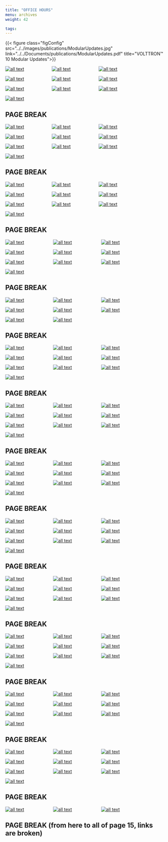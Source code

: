 ```yaml
---
title: "OFFICE HOURS"
menu: archives
weight: 42

tags: 
---
```


{{< figure class="figConfig"  src="../../images/publications/ModularUpdates.jpg" link="../../Documents/publications/ModularUpdates.pdf" title="VOLTTRON™ 10 Modular Updates">}}

[![all text](../../images/VideoImages/OfficeHourThumbnails/OH-Jan5-24.jpg )](https://youtu.be/sV7tXz53LVE?list=TLGGAUACxCrhMjoyMTA2MjAyNA)&ensp;&ensp;&ensp;&ensp;&ensp;&ensp;&ensp;&ensp;&ensp;&ensp;&ensp;&ensp;
[![all text](../../images/VideoImages/OfficeHourThumbnails/OH-Nov10-23.jpg )](https://youtu.be/DqOuq50AjAI?list=TLGGB5HeUhn2LCwyMTA2MjAyNA)&ensp;&ensp;&ensp;&ensp;&ensp;&ensp;&ensp;&ensp;&ensp;&ensp;&ensp;&ensp;
[![all text](../../images/VideoImages/OfficeHourThumbnails/OH-Oct27-23.jpg )](https://youtu.be/P2-T4iomrkQ?list=TLGGxyx1BwejocUyMTA2MjAyNA)


[![all text](../../images/VideoImages/OfficeHourThumbnails/OH-Oct13-23.jpg )](https://youtu.be/UXKyckwkJo0?list=TLGGH2LXlrWvsRYyMTA2MjAyNA)&ensp;&ensp;&ensp;&ensp;&ensp;&ensp;&ensp;&ensp;&ensp;&ensp;&ensp;&ensp;
[![all text](../../images/VideoImages/OfficeHourThumbnails/OH-Sep29-23.jpg )](https://youtu.be/l7iGyECLVdo?list=TLGGJkKfDlcgBdEyMTA2MjAyNA)&ensp;&ensp;&ensp;&ensp;&ensp;&ensp;&ensp;&ensp;&ensp;&ensp;&ensp;&ensp;
[![all text](../../images/VideoImages/OfficeHourThumbnails/OH-Sep01-23.jpg )](https://youtu.be/c52R6OX_2rQ?list=TLGGV3CnC8CTXz8yMTA2MjAyNA)


[![all text](../../images/VideoImages/OfficeHourThumbnails/OH-Jun28-23.jpg )](https://youtu.be/D_R3i3Izv9o?list=TLGGO5JDbQV-VbsyMTA2MjAyNA)&ensp;&ensp;&ensp;&ensp;&ensp;&ensp;&ensp;&ensp;&ensp;&ensp;&ensp;&ensp;
[![all text](../../images/VideoImages/OfficeHourThumbnails/OH-Jun09-23.jpg )](https://youtu.be/d2HMYAtJvIs?list=TLGGaN02kwYQ6YoyMTA2MjAyNA)&ensp;&ensp;&ensp;&ensp;&ensp;&ensp;&ensp;&ensp;&ensp;&ensp;&ensp;&ensp;
[![all text](../../images/VideoImages/OfficeHourThumbnails/OH-May26-23.jpg )](https://youtu.be/sJ1tzvBjbGE?list=TLGGsKr4i3qtAXwyMTA2MjAyNA)


[![all text](../../images/VideoImages/OfficeHourThumbnails/OH-May12-23.jpg )](https://youtu.be/qTa-4VBKYPY?list=TLGGzk06PqfzdX0yMTA2MjAyNA)

## PAGE BREAK


[![all text](../../images/VideoImages/OfficeHourThumbnails/OH-Apr28-23.jpg )](https://youtu.be/5caMIDeoieo?list=TLGG_nMYnJ-hh7cyNDA2MjAyNA)&ensp;&ensp;&ensp;&ensp;&ensp;&ensp;&ensp;&ensp;&ensp;&ensp;&ensp;&ensp;
[![all text](../../images/VideoImages/OfficeHourThumbnails/OH-Apr14-23.jpg )](https://youtu.be/zzf_5dlYTz8?list=TLGGXdaYy-Ha9a4yNDA2MjAyNA)&ensp;&ensp;&ensp;&ensp;&ensp;&ensp;&ensp;&ensp;&ensp;&ensp;&ensp;&ensp;
[![all text](../../images/VideoImages/OfficeHourThumbnails/OH-Feb24-23.jpg )](https://youtu.be/-_tboDnHEmk?list=TLGGn1Hb1FjGl8kyNDA2MjAyNA)


[![all text](../../images/VideoImages/OfficeHourThumbnails/OH-Feb10-23.jpg )](https://youtu.be/qCruZVcfaxY?list=TLGGI9Bq595N1IUyNDA2MjAyNA)&ensp;&ensp;&ensp;&ensp;&ensp;&ensp;&ensp;&ensp;&ensp;&ensp;&ensp;&ensp;
[![all text](../../images/VideoImages/OfficeHourThumbnails/OH-Jan27-23.jpg )](https://youtu.be/_7zXUUesUPY?list=TLGGH4shjifkMXQyNDA2MjAyNA)&ensp;&ensp;&ensp;&ensp;&ensp;&ensp;&ensp;&ensp;&ensp;&ensp;&ensp;&ensp;
[![all text](../../images/VideoImages/OfficeHourThumbnails/OH-Dec02-22.jpg )](https://youtu.be/QTV6Q8s4uOs?list=TLGGM7PvcthxZXEyNDA2MjAyNA)


[![all text](../../images/VideoImages/OfficeHourThumbnails/OH-Oct07-22.jpg )](https://youtu.be/eO1KMBDc0J8?list=TLGGS32t1mu67bkyNDA2MjAyNA)&ensp;&ensp;&ensp;&ensp;&ensp;&ensp;&ensp;&ensp;&ensp;&ensp;&ensp;&ensp;
[![all text](../../images/VideoImages/OfficeHourThumbnails/OH-Sep23-22.jpg )](https://youtu.be/ReJvAbJJRH0?list=TLGG6V3uBH7VeeEyNDA2MjAyNA)&ensp;&ensp;&ensp;&ensp;&ensp;&ensp;&ensp;&ensp;&ensp;&ensp;&ensp;&ensp;
[![all text](../../images/VideoImages/OfficeHourThumbnails/OH-Sep09-22.jpg )](https://youtu.be/9e4mMX7i_RY?list=TLGGKFqIVAgJGacyNDA2MjAyNA)


[![all text](../../images/VideoImages/OfficeHourThumbnails/OH-Aug26-22.jpg )](https://youtu.be/Hnin7y-2uy8?list=TLGG_5_Dv3gPKYwyNDA2MjAyNA)



## PAGE BREAK


[![all text](../../images/VideoImages/OfficeHourThumbnails/OH-Aug12-22.jpg )](https://youtu.be/pIbhsCJS60U?list=TLGGlP8FXAqWG3wyNDA2MjAyNA)&ensp;&ensp;&ensp;&ensp;&ensp;&ensp;&ensp;&ensp;&ensp;&ensp;&ensp;&ensp;
[![all text](../../images/VideoImages/OfficeHourThumbnails/OH-Jul29-22.jpg )](https://youtu.be/E5afi_be3DM?list=TLGGY-qOaeo4ox4yNDA2MjAyNA)&ensp;&ensp;&ensp;&ensp;&ensp;&ensp;&ensp;&ensp;&ensp;&ensp;&ensp;&ensp;
[![all text](../../images/VideoImages/OfficeHourThumbnails/OH-Jun17-22.jpg )](https://youtu.be/v9MScKsFAR0?list=TLGGDC9IQbbeUw8yNDA2MjAyNA)


[![all text](../../images/VideoImages/OfficeHourThumbnails/OH-Jun03-22.jpg )](https://youtu.be/pIbhsCJS60U?list=TLGGlP8FXAqWG3wyNDA2MjAyNA)&ensp;&ensp;&ensp;&ensp;&ensp;&ensp;&ensp;&ensp;&ensp;&ensp;&ensp;&ensp;
[![all text](../../images/VideoImages/OfficeHourThumbnails/OH-May20-22.jpg )](https://youtu.be/Sjb2XnfNcqk?list=TLGGcoH3SzWumygyNzA2MjAyNA)&ensp;&ensp;&ensp;&ensp;&ensp;&ensp;&ensp;&ensp;&ensp;&ensp;&ensp;&ensp;
[![all text](../../images/VideoImages/OfficeHourThumbnails/OH-May06-22.jpg )](https://youtu.be/4cGAfB9kR6I?list=TLGG1Ls_rS5UlYYyNDA2MjAyNA)


[![all text](../../images/VideoImages/OfficeHourThumbnails/OH-Apr22-22.jpg )](https://youtu.be/7_d4WJMbPWo?list=TLGGoy4vHas0k1AyNDA2MjAyNA)&ensp;&ensp;&ensp;&ensp;&ensp;&ensp;&ensp;&ensp;&ensp;&ensp;&ensp;&ensp;
[![all text](../../images/VideoImages/OfficeHourThumbnails/OH-Mar25-22.jpg )](https://youtu.be/CcABVFh6Izc?list=TLGGGr-G4iA5YB4yNDA2MjAyNA)&ensp;&ensp;&ensp;&ensp;&ensp;&ensp;&ensp;&ensp;&ensp;&ensp;&ensp;&ensp;
[![all text](../../images/VideoImages/OfficeHourThumbnails/OH-Feb25-22.jpg )](https://youtu.be/Tzf2TW67wyw?list=TLGGDIPYnap3D3AyNDA2MjAyNA)


[![all text](../../images/VideoImages/OfficeHourThumbnails/OH-Feb11-22.jpg )](https://youtu.be/Urd7vQ42yGA?list=TLGGjqnhjfMxBGkyNDA2MjAyNA)


## PAGE BREAK


[![all text](../../images/VideoImages/OfficeHourThumbnails/OH-Jan28-22.jpg )](https://www.youtube.com/embed/jwjFMdNwMGY?wmode=opaque&loop=1&playlist=jwjFMdNwMGY&autohide=1&iv_load_policy=3)
&ensp;&ensp;&ensp;&ensp;&ensp;&ensp;&ensp;&ensp;&ensp;&ensp;&ensp;&ensp;
[![all text](../../images/VideoImages/OfficeHourThumbnails/OH-Jan14-22.jpg )](https://www.youtube.com/embed/NP3jf1NRfes?wmode=opaque&loop=1&playlist=NP3jf1NRfes&autohide=1&iv_load_policy=3)
&ensp;&ensp;&ensp;&ensp;&ensp;&ensp;&ensp;&ensp;&ensp;&ensp;&ensp;&ensp;
[![all text](../../images/VideoImages/OfficeHourThumbnails/OH-Jan07-22.jpg )](https://www.youtube.com/embed/7Ciufb0NMYk?wmode=opaque&loop=1&playlist=7Ciufb0NMYk&autohide=1&iv_load_policy=3)


[![all text](../../images/VideoImages/OfficeHourThumbnails/PlatformInstallation-Dec17-21.jpg )](https://www.youtube.com/embed/UrRQ5LNF2xU?wmode=opaque&loop=1&playlist=UrRQ5LNF2xU&autohide=1&iv_load_policy=3)
&ensp;&ensp;&ensp;&ensp;&ensp;&ensp;&ensp;&ensp;&ensp;&ensp;&ensp;&ensp;
[![all text](../../images/VideoImages/OfficeHourThumbnails/BACnetTutorial-Dec17-21.jpg )](https://www.youtube.com/embed/qQNL2n936AU?wmode=opaque&loop=1&playlist=qQNL2n936AU&autohide=1&iv_load_policy=3)
&ensp;&ensp;&ensp;&ensp;&ensp;&ensp;&ensp;&ensp;&ensp;&ensp;&ensp;&ensp;
[![all text](../../images/VideoImages/OfficeHourThumbnails/OH-Dec17-21.jpg )](https://www.youtube.com/embed/CvjhzCSOj3k?wmode=opaque&loop=1&playlist=CvjhzCSOj3k&autohide=1&iv_load_policy=3)


[![all text](../../images/VideoImages/OfficeHourThumbnails/OH-Dec03-21.jpg )](https://www.youtube.com/embed/0XYAwkDospA?wmode=opaque&loop=1&playlist=0XYAwkDospA&autohide=1&iv_load_policy=3)
&ensp;&ensp;&ensp;&ensp;&ensp;&ensp;&ensp;&ensp;&ensp;&ensp;&ensp;&ensp;
[![all text](../../images/VideoImages/OfficeHourThumbnails/OH-Oct08-21.jpg )](https://www.youtube.com/embed/ZqSn1sUSWXk?wmode=opaque&loop=1&playlist=ZqSn1sUSWXk&autohide=1&iv_load_policy=3)
&ensp;&ensp;&ensp;&ensp;&ensp;&ensp;&ensp;&ensp;&ensp;&ensp;&ensp;&ensp;
[![all text](../../images/VideoImages/OfficeHourThumbnails/OH-Sep24-21.jpg )](https://www.youtube.com/embed/La6CHZe0OmA?wmode=opaque&loop=1&playlist=La6CHZe0OmA&autohide=1&iv_load_policy=3)


[![all text](../../images/VideoImages/OfficeHourThumbnails/OH-Sep10-21.jpg )](https://www.youtube.com/embed/uFeqWPSZiUY?wmode=opaque&loop=1&playlist=uFeqWPSZiUY&autohide=1&iv_load_policy=3)
&ensp;&ensp;&ensp;&ensp;&ensp;&ensp;&ensp;&ensp;&ensp;&ensp;&ensp;&ensp;

## PAGE BREAK



[![all text](../../images/VideoImages/OfficeHourThumbnails/OH-Aug13-21.jpg )](https://www.youtube.com/embed/VslU8Ljn7mg?wmode=opaque&loop=1&playlist=VslU8Ljn7mg&autohide=1&iv_load_policy=3)
&ensp;&ensp;&ensp;&ensp;&ensp;&ensp;&ensp;&ensp;&ensp;&ensp;&ensp;&ensp;
[![all text](../../images/VideoImages/OfficeHourThumbnails/VolttronTutorial-Jul27-21.jpg )](https://www.youtube.com/embed/0zHG1p76GNs?wmode=opaque&loop=1&playlist=0zHG1p76GNs&autohide=1&iv_load_policy=3)
&ensp;&ensp;&ensp;&ensp;&ensp;&ensp;&ensp;&ensp;&ensp;&ensp;&ensp;&ensp;
[![all text](../../images/VideoImages/OfficeHourThumbnails/OH-Jul16-21.jpg )](https://www.youtube.com/embed/Poqcy-uu97Q?wmode=opaque&loop=1&playlist=Poqcy-uu97Q&autohide=1&iv_load_policy=3)


[![all text](../../images/VideoImages/OfficeHourThumbnails/OH-Jun18-21.jpg )](https://www.youtube.com/embed/HTPm2_IYDbc?wmode=opaque&loop=1&playlist=HTPm2_IYDbc&autohide=1&iv_load_policy=3)
&ensp;&ensp;&ensp;&ensp;&ensp;&ensp;&ensp;&ensp;&ensp;&ensp;&ensp;&ensp;
[![all text](../../images/VideoImages/OfficeHourThumbnails/OH-Jun04-21.jpg )](https://www.youtube.com/embed/lpWJk1i7NyQ?wmode=opaque&loop=1&playlist=lpWJk1i7NyQ&autohide=1&iv_load_policy=3)
&ensp;&ensp;&ensp;&ensp;&ensp;&ensp;&ensp;&ensp;&ensp;&ensp;&ensp;&ensp;
[![all text](../../images/VideoImages/OfficeHourThumbnails/OH-May21-21.jpg )](https://www.youtube.com/embed/SDAJ4y-rJbY?wmode=opaque&loop=1&playlist=SDAJ4y-rJbY&autohide=1&iv_load_policy=3)


[![all text](../../images/VideoImages/OfficeHourThumbnails/OH-May07-21.jpg )](https://www.youtube.com/embed/w08FlEQKgXY?wmode=opaque&loop=1&playlist=w08FlEQKgXY&autohide=1&iv_load_policy=3)
&ensp;&ensp;&ensp;&ensp;&ensp;&ensp;&ensp;&ensp;&ensp;&ensp;&ensp;&ensp;
[![all text](../../images/VideoImages/OfficeHourThumbnails/OH-Apr23-21.jpg )](https://www.youtube.com/embed/842ZR183UKw?wmode=opaque&loop=1&playlist=842ZR183UKw&autohide=1&iv_load_policy=3)



## PAGE BREAK



[![all text](../../images/VideoImages/OfficeHourThumbnails/OH-Feb26-21.jpg )](https://www.youtube.com/embed/QY_bpP9PZw4?wmode=opaque&loop=1&playlist=QY_bpP9PZw4&autohide=1&iv_load_policy=3)
&ensp;&ensp;&ensp;&ensp;&ensp;&ensp;&ensp;&ensp;&ensp;&ensp;&ensp;&ensp;
[![all text](../../images/VideoImages/OfficeHourThumbnails/OH-Feb12-21.jpg )](https://www.youtube.com/embed/QmZJQ5E4ARM?wmode=opaque&loop=1&playlist=QmZJQ5E4ARM&autohide=1&iv_load_policy=3)
&ensp;&ensp;&ensp;&ensp;&ensp;&ensp;&ensp;&ensp;&ensp;&ensp;&ensp;&ensp;
[![all text](../../images/VideoImages/OfficeHourThumbnails/OH-Jan29-21.jpg )](https://www.youtube.com/embed/Zan435-3dUI?wmode=opaque&loop=1&playlist=Zan435-3dUI&autohide=1&iv_load_policy=3)


[![all text](../../images/VideoImages/OfficeHourThumbnails/OH-Jan15-21.jpg )](https://www.youtube.com/embed/LSeBggqAZV0?wmode=opaque&loop=1&playlist=LSeBggqAZV0&autohide=1&iv_load_policy=3)
&ensp;&ensp;&ensp;&ensp;&ensp;&ensp;&ensp;&ensp;&ensp;&ensp;&ensp;&ensp;
[![all text](../../images/VideoImages/OfficeHourThumbnails/OH-Dec18-20.jpg )](https://www.youtube.com/embed/4Gj7XGMdLVE?wmode=opaque&loop=1&playlist=4Gj7XGMdLVE&autohide=1&iv_load_policy=3)
&ensp;&ensp;&ensp;&ensp;&ensp;&ensp;&ensp;&ensp;&ensp;&ensp;&ensp;&ensp;
[![all text](../../images/VideoImages/OfficeHourThumbnails/OH-Dec04-20.jpg )](https://www.youtube.com/embed/Inle6FIGcLk?wmode=opaque&loop=1&playlist=Inle6FIGcLk&autohide=1&iv_load_policy=3)


[![all text](../../images/VideoImages/OfficeHourThumbnails/OH-Nov20-20.jpg )](https://www.youtube.com/embed/ZerxGK-i_FE?wmode=opaque&loop=1&playlist=ZerxGK-i_FE&autohide=1&iv_load_policy=3)
&ensp;&ensp;&ensp;&ensp;&ensp;&ensp;&ensp;&ensp;&ensp;&ensp;&ensp;&ensp;
[![all text](../../images/VideoImages/OfficeHourThumbnails/OH-Nov06-20.jpg )](https://www.youtube.com/embed/K0SJWPA9AnU?wmode=opaque&loop=1&playlist=K0SJWPA9AnU&autohide=1&iv_load_policy=3)
&ensp;&ensp;&ensp;&ensp;&ensp;&ensp;&ensp;&ensp;&ensp;&ensp;&ensp;&ensp;
[![all text](../../images/VideoImages/OfficeHourThumbnails/VOLTTRON-Tutorial-Oct28-20.jpg )](https://www.youtube.com/embed/iGPKmh382YE?wmode=opaque&loop=1&playlist=iGPKmh382YE&autohide=1&iv_load_policy=3)


[![all text](../../images/VideoImages/OfficeHourThumbnails/OH-Oct23-20.jpg )](https://www.youtube.com/embed/A-riTZu6vgo?wmode=opaque&loop=1&playlist=A-riTZu6vgo&autohide=1&iv_load_policy=3)


## PAGE BREAK


[![all text](../../images/VideoImages/OfficeHourThumbnails/OH-Oct09-20.jpg )](https://www.youtube.com/embed/OfUEyXEVVn4?wmode=opaque&loop=1&playlist=OfUEyXEVVn4&autohide=1&iv_load_policy=3)
&ensp;&ensp;&ensp;&ensp;&ensp;&ensp;&ensp;&ensp;&ensp;&ensp;&ensp;&ensp;
[![all text](../../images/VideoImages/OfficeHourThumbnails/OH-Sep25-20.jpg )](https://www.youtube.com/embed/p4fAMPoDUaA?wmode=opaque&loop=1&playlist=p4fAMPoDUaA&autohide=1&iv_load_policy=3)
&ensp;&ensp;&ensp;&ensp;&ensp;&ensp;&ensp;&ensp;&ensp;&ensp;&ensp;&ensp;
[![all text](../../images/VideoImages/OfficeHourThumbnails/OH-Sep11-20.jpg )](https://www.youtube.com/embed/w4DYHpAZ2x8?wmode=opaque&loop=1&playlist=w4DYHpAZ2x8&autohide=1&iv_load_policy=3)


[![all text](../../images/VideoImages/OfficeHourThumbnails/OH-Jul31-20.jpg )](https://www.youtube.com/embed/tFufZROXju0?wmode=opaque&loop=1&playlist=tFufZROXju0&autohide=1&iv_load_policy=3)
&ensp;&ensp;&ensp;&ensp;&ensp;&ensp;&ensp;&ensp;&ensp;&ensp;&ensp;&ensp;
[![all text](../../images/VideoImages/OfficeHourThumbnails/OH-Jul17-20.jpg )](https://www.youtube.com/embed/S51bmmLkAlI?wmode=opaque&loop=1&playlist=S51bmmLkAlI&autohide=1&iv_load_policy=3)
&ensp;&ensp;&ensp;&ensp;&ensp;&ensp;&ensp;&ensp;&ensp;&ensp;&ensp;&ensp;
[![all text](../../images/VideoImages/OfficeHourThumbnails/OH-Jun05-20.jpg )](https://www.youtube.com/embed/GvbpzerOixw?wmode=opaque&loop=1&playlist=GvbpzerOixw&autohide=1&iv_load_policy=3)


[![all text](../../images/VideoImages/OfficeHourThumbnails/OH-May22-20.jpg )](https://www.youtube.com/embed/ug4MoqLwnPA?wmode=opaque&loop=1&playlist=ug4MoqLwnPA&autohide=1&iv_load_policy=3)
&ensp;&ensp;&ensp;&ensp;&ensp;&ensp;&ensp;&ensp;&ensp;&ensp;&ensp;&ensp;
[![all text](../../images/VideoImages/OfficeHourThumbnails/OH-May08-20.jpg )](https://www.youtube.com/embed/FwksztUjuVc?wmode=opaque&loop=1&playlist=FwksztUjuVc&autohide=1&iv_load_policy=3)
&ensp;&ensp;&ensp;&ensp;&ensp;&ensp;&ensp;&ensp;&ensp;&ensp;&ensp;&ensp;
[![all text](../../images/VideoImages/OfficeHourThumbnails/OH-Apr24-20.jpg )](https://www.youtube.com/embed/MjcIRJ3B7Ps?wmode=opaque&loop=1&playlist=MjcIRJ3B7Ps&autohide=1&iv_load_policy=3)


[![all text](../../images/VideoImages/OfficeHourThumbnails/OH-Apr10-20.jpg )](https://www.youtube.com/embed/GONfzvp80yI?wmode=opaque&loop=1&playlist=GONfzvp80yI&autohide=1&iv_load_policy=3)



## PAGE BREAK


[![all text](../../images/VideoImages/OfficeHourThumbnails/OH-Mar27-20.jpg )](https://www.youtube.com/embed/nIzbLp1pt1s?wmode=opaque&loop=1&playlist=nIzbLp1pt1s&autohide=1&iv_load_policy=3)
&ensp;&ensp;&ensp;&ensp;&ensp;&ensp;&ensp;&ensp;&ensp;&ensp;&ensp;&ensp;
[![all text](../../images/VideoImages/OfficeHourThumbnails/OH-Mar13-20.jpg )](https://www.youtube.com/embed/Tzrh0psFdUk?wmode=opaque&loop=1&playlist=Tzrh0psFdUk&autohide=1&iv_load_policy=3)
&ensp;&ensp;&ensp;&ensp;&ensp;&ensp;&ensp;&ensp;&ensp;&ensp;&ensp;&ensp;
[![all text](../../images/VideoImages/OfficeHourThumbnails/OH-Feb14-20.jpg )](https://www.youtube.com/embed/dVX10GI6BH8?wmode=opaque&loop=1&playlist=dVX10GI6BH8&autohide=1&iv_load_policy=3)


[![all text](../../images/VideoImages/OfficeHourThumbnails/OH-Jan31-20.jpg )](https://www.youtube.com/embed/GMYDF4mLmrY?wmode=opaque&loop=1&playlist=GMYDF4mLmrY&autohide=1&iv_load_policy=3)
&ensp;&ensp;&ensp;&ensp;&ensp;&ensp;&ensp;&ensp;&ensp;&ensp;&ensp;&ensp;
[![all text](../../images/VideoImages/OfficeHourThumbnails/OH-Jan17-20.jpg )](https://www.youtube.com/embed/n36e7mCk6ic?wmode=opaque&loop=1&playlist=n36e7mCk6ic&autohide=1&iv_load_policy=3)
&ensp;&ensp;&ensp;&ensp;&ensp;&ensp;&ensp;&ensp;&ensp;&ensp;&ensp;&ensp;
[![all text](../../images/VideoImages/OfficeHourThumbnails/DriverTutorial-Dec10-19.jpg )](https://www.youtube.com/embed/bPE_-6nHuSY?wmode=opaque&loop=1&playlist=bPE_-6nHuSY&autohide=1&iv_load_policy=3)


[![all text](../../images/VideoImages/OfficeHourThumbnails/OH-Nov22-19.jpg )](https://www.youtube.com/embed/-QH9djCgqP8?wmode=opaque&loop=1&playlist=-QH9djCgqP8&autohide=1&iv_load_policy=3)
&ensp;&ensp;&ensp;&ensp;&ensp;&ensp;&ensp;&ensp;&ensp;&ensp;&ensp;&ensp;
[![all text](../../images/VideoImages/OfficeHourThumbnails/OH-Nov08-19.jpg )](https://www.youtube.com/embed/MzAKT1pok8E?wmode=opaque&loop=1&playlist=MzAKT1pok8E&autohide=1&iv_load_policy=3)
&ensp;&ensp;&ensp;&ensp;&ensp;&ensp;&ensp;&ensp;&ensp;&ensp;&ensp;&ensp;
[![all text](../../images/VideoImages/OfficeHourThumbnails/OH-Oct25-19.jpg )](https://www.youtube.com/embed/4y18mPVqQno?wmode=opaque&loop=1&playlist=4y18mPVqQno&autohide=1&iv_load_policy=3)


[![all text](../../images/VideoImages/OfficeHourThumbnails/OH-Oct11-19.jpg )](https://www.youtube.com/embed/8ZlWh1z1Evg?wmode=opaque&loop=1&playlist=8ZlWh1z1Evg&autohide=1&iv_load_policy=3)


## PAGE BREAK


[![all text](../../images/VideoImages/OfficeHourThumbnails/OH-Sep27-19.jpg )](https://www.youtube.com/embed/2TEi97KGdug?wmode=opaque&loop=1&playlist=2TEi97KGdug&autohide=1&iv_load_policy=3)
&ensp;&ensp;&ensp;&ensp;&ensp;&ensp;&ensp;&ensp;&ensp;&ensp;&ensp;&ensp;
[![all text](../../images/VideoImages/OfficeHourThumbnails/OH-Sep13-19.jpg )](https://www.youtube.com/embed/vY8WHnPGf6M?wmode=opaque&loop=1&playlist=vY8WHnPGf6M&autohide=1&iv_load_policy=3)
&ensp;&ensp;&ensp;&ensp;&ensp;&ensp;&ensp;&ensp;&ensp;&ensp;&ensp;&ensp;
[![all text](../../images/VideoImages/OfficeHourThumbnails/OH-Aug16-19.jpg )](https://www.youtube.com/embed/hRwMv027Pk4?wmode=opaque&loop=1&playlist=hRwMv027Pk4&autohide=1&iv_load_policy=3)


[![all text](../../images/VideoImages/OfficeHourThumbnails/OH-Aug02-19.jpg )](https://www.youtube.com/embed/35Z6jm2UlL8?wmode=opaque&loop=1&playlist=35Z6jm2UlL8&autohide=1&iv_load_policy=3)
&ensp;&ensp;&ensp;&ensp;&ensp;&ensp;&ensp;&ensp;&ensp;&ensp;&ensp;&ensp;
[![all text](../../images/VideoImages/OfficeHourThumbnails/OH-Jul19-19.jpg )](https://www.youtube.com/embed/1aIU2Dkm0R4?wmode=opaque&loop=1&playlist=1aIU2Dkm0R4&autohide=1&iv_load_policy=3)
&ensp;&ensp;&ensp;&ensp;&ensp;&ensp;&ensp;&ensp;&ensp;&ensp;&ensp;&ensp;
[![all text](../../images/VideoImages/OfficeHourThumbnails/OH-Jun21-19.jpg )](https://www.youtube.com/embed/A7KFGM6kYS4?wmode=opaque&loop=1&playlist=A7KFGM6kYS4&autohide=1&iv_load_policy=3)


[![all text](../../images/VideoImages/OfficeHourThumbnails/OH-Jun07-19.jpg )](https://www.youtube.com/embed/gPWcVFD65PU?wmode=opaque&loop=1&playlist=gPWcVFD65PU&autohide=1&iv_load_policy=3)
&ensp;&ensp;&ensp;&ensp;&ensp;&ensp;&ensp;&ensp;&ensp;&ensp;&ensp;&ensp;
[![all text](../../images/VideoImages/OfficeHourThumbnails/OH-May24-19.jpg )](https://www.youtube.com/embed/5e4JChOAGEo?wmode=opaque&loop=1&playlist=5e4JChOAGEo&autohide=1&iv_load_policy=3)
&ensp;&ensp;&ensp;&ensp;&ensp;&ensp;&ensp;&ensp;&ensp;&ensp;&ensp;&ensp;
[![all text](../../images/VideoImages/OfficeHourThumbnails/OH-May10-19.jpg )](https://www.youtube.com/embed/H-k8FFH1Gw0?wmode=opaque&loop=1&playlist=H-k8FFH1Gw0&autohide=1&iv_load_policy=3)


[![all text](../../images/VideoImages/OfficeHourThumbnails/OH-Apr26-19.jpg )](https://www.youtube.com/embed/5a0v_sn_4Vw?wmode=opaque&loop=1&playlist=5a0v_sn_4Vw&autohide=1&iv_load_policy=3)


## PAGE BREAK


[![all text](../../images/VideoImages/OfficeHourThumbnails/FNCS-Install-Apr23-19.jpg )](https://www.youtube.com/embed/1XDBB2kT9ZI?wmode=opaque&loop=1&playlist=1XDBB2kT9ZI&autohide=1&iv_load_policy=3)
&ensp;&ensp;&ensp;&ensp;&ensp;&ensp;&ensp;&ensp;&ensp;&ensp;&ensp;&ensp;
[![all text](../../images/VideoImages/OfficeHourThumbnails/OH-Apr12-19.jpg )](https://www.youtube.com/embed/aiO8KN-smIQ?wmode=opaque&loop=1&playlist=aiO8KN-smIQ&autohide=1&iv_load_policy=3)
&ensp;&ensp;&ensp;&ensp;&ensp;&ensp;&ensp;&ensp;&ensp;&ensp;&ensp;&ensp;
[![all text](../../images/VideoImages/OfficeHourThumbnails/OH-Mar15-19.jpg )](https://www.youtube.com/embed/IH_94D7ZFgI?wmode=opaque&loop=1&playlist=IH_94D7ZFgI&autohide=1&iv_load_policy=3)


[![all text](../../images/VideoImages/OfficeHourThumbnails/OH-Mar01-19.jpg )](https://www.youtube.com/embed/OhxY-_6tf9c?wmode=opaque&loop=1&playlist=OhxY-_6tf9c&autohide=1&iv_load_policy=3)
&ensp;&ensp;&ensp;&ensp;&ensp;&ensp;&ensp;&ensp;&ensp;&ensp;&ensp;&ensp;
[![all text](../../images/VideoImages/OfficeHourThumbnails/OH-Jan25-19.jpg )](https://www.youtube.com/embed/66_2Je0-vpA?wmode=opaque&loop=1&playlist=66_2Je0-vpA&autohide=1&iv_load_policy=3)
&ensp;&ensp;&ensp;&ensp;&ensp;&ensp;&ensp;&ensp;&ensp;&ensp;&ensp;&ensp;
[![all text](../../images/VideoImages/OfficeHourThumbnails/OH-Dec18-18.jpg )](https://www.youtube.com/embed/JXDpVZWpkYI?wmode=opaque&loop=1&playlist=JXDpVZWpkYI&autohide=1&iv_load_policy=3)


[![all text](../../images/VideoImages/OfficeHourThumbnails/OH-Nov09-18.jpg )](https://www.youtube.com/embed/5H2WdgUH7f4?wmode=opaque&loop=1&playlist=5H2WdgUH7f4&autohide=1&iv_load_policy=3)
&ensp;&ensp;&ensp;&ensp;&ensp;&ensp;&ensp;&ensp;&ensp;&ensp;&ensp;&ensp;
[![all text](../../images/VideoImages/OfficeHourThumbnails/OH-Oct26-18.jpg )](https://www.youtube.com/embed/HDgGO-5w9HQ?wmode=opaque&loop=1&playlist=HDgGO-5w9HQ&autohide=1&iv_load_policy=3)
&ensp;&ensp;&ensp;&ensp;&ensp;&ensp;&ensp;&ensp;&ensp;&ensp;&ensp;&ensp;
[![all text](../../images/VideoImages/OfficeHourThumbnails/OH-Oct12-18.jpg )](https://www.youtube.com/embed/ANKHWd913og?wmode=opaque&loop=1&playlist=ANKHWd913og&autohide=1&iv_load_policy=3)


[![all text](../../images/VideoImages/OfficeHourThumbnails/OH-Sep28-18.jpg )](https://www.youtube.com/embed/u94ibh3ldQo?wmode=opaque&loop=1&playlist=u94ibh3ldQo&autohide=1&iv_load_policy=3)


## PAGE BREAK


[![all text](../../images/VideoImages/OfficeHourThumbnails/OH-Sep14-18.jpg )](https://www.youtube.com/embed/PoBkNeDu3V0?wmode=opaque&loop=1&playlist=PoBkNeDu3V0&autohide=1&iv_load_policy=3)
&ensp;&ensp;&ensp;&ensp;&ensp;&ensp;&ensp;&ensp;&ensp;&ensp;&ensp;&ensp;
[![all text](../../images/VideoImages/OfficeHourThumbnails/Intelligent-Load-Control-Sep07-18.jpg )](https://www.youtube.com/embed/jUjcVTMaZc4?wmode=opaque&loop=1&playlist=jUjcVTMaZc4&autohide=1&iv_load_policy=3)
&ensp;&ensp;&ensp;&ensp;&ensp;&ensp;&ensp;&ensp;&ensp;&ensp;&ensp;&ensp;
[![all text](../../images/VideoImages/OfficeHourThumbnails/OH-Aug31-18.jpg )](https://www.youtube.com/embed/I994iTX1agw?wmode=opaque&loop=1&playlist=I994iTX1agw&autohide=1&iv_load_policy=3)


[![all text](../../images/VideoImages/OfficeHourThumbnails/OH-Aug03-18.jpg )](https://www.youtube.com/embed/GKjlfVB3UpQ?wmode=opaque&loop=1&playlist=GKjlfVB3UpQ&autohide=1&iv_load_policy=3)
&ensp;&ensp;&ensp;&ensp;&ensp;&ensp;&ensp;&ensp;&ensp;&ensp;&ensp;&ensp;
[![all text](../../images/VideoImages/OfficeHourThumbnails/OH-Jun08-18.jpg )](https://www.youtube.com/embed/_KFo_mrOOTc?wmode=opaque&loop=1&playlist=_KFo_mrOOTc&autohide=1&iv_load_policy=3)
&ensp;&ensp;&ensp;&ensp;&ensp;&ensp;&ensp;&ensp;&ensp;&ensp;&ensp;&ensp;
[![all text](../../images/VideoImages/OfficeHourThumbnails/OH-May25-18.jpg )](https://www.youtube.com/embed/Yn1jj_JaGpI?wmode=opaque&loop=1&playlist=Yn1jj_JaGpI&autohide=1&iv_load_policy=3)


[![all text](../../images/VideoImages/OfficeHourThumbnails/OH-May11-18.jpg )](https://www.youtube.com/embed/xEDeaeX-aYo?wmode=opaque&loop=1&playlist=xEDeaeX-aYo&autohide=1&iv_load_policy=3)
&ensp;&ensp;&ensp;&ensp;&ensp;&ensp;&ensp;&ensp;&ensp;&ensp;&ensp;&ensp;
[![all text](../../images/VideoImages/OfficeHourThumbnails/OH-Apr27-18.jpg )](https://www.youtube.com/embed/2pESVZl4Aso?wmode=opaque&loop=1&playlist=2pESVZl4Aso&autohide=1&iv_load_policy=3)
&ensp;&ensp;&ensp;&ensp;&ensp;&ensp;&ensp;&ensp;&ensp;&ensp;&ensp;&ensp;
[![all text](../../images/VideoImages/OfficeHourThumbnails/OH-Apr13-18.jpg )](https://www.youtube.com/embed/ysvUmSyMyxw?wmode=opaque&loop=1&playlist=ysvUmSyMyxw&autohide=1&iv_load_policy=3)


[![all text](../../images/VideoImages/OfficeHourThumbnails/OH-Mar30-18.jpg )](https://www.youtube.com/embed/KoO5w4ec8v8?wmode=opaque&loop=1&playlist=KoO5w4ec8v8&autohide=1&iv_load_policy=3)


## PAGE BREAK


[![all text](../../images/VideoImages/OfficeHourThumbnails/OH-Mar02-18.jpg )](https://www.youtube.com/embed/0Xx8QIVOfqU?wmode=opaque&loop=1&playlist=0Xx8QIVOfqU&autohide=1&iv_load_policy=3)
&ensp;&ensp;&ensp;&ensp;&ensp;&ensp;&ensp;&ensp;&ensp;&ensp;&ensp;&ensp;
[![all text](../../images/VideoImages/OfficeHourThumbnails/OH-Jan05-18.jpg )](https://www.youtube.com/embed/_XS20H3I8hc?wmode=opaque&loop=1&playlist=_XS20H3I8hc&autohide=1&iv_load_policy=3)
&ensp;&ensp;&ensp;&ensp;&ensp;&ensp;&ensp;&ensp;&ensp;&ensp;&ensp;&ensp;
[![all text](../../images/VideoImages/OfficeHourThumbnails/OH-Dec22-17.jpg )](https://www.youtube.com/embed/Ykp4ZX64H1w?wmode=opaque&loop=1&playlist=Ykp4ZX64H1w&autohide=1&iv_load_policy=3)


[![all text](../../images/VideoImages/OfficeHourThumbnails/Transactive-Energy-Dec01-17.jpg )](https://www.youtube.com/embed/ECTNZAgyYtM?wmode=opaque&loop=1&playlist=ECTNZAgyYtM&autohide=1&iv_load_policy=3)
&ensp;&ensp;&ensp;&ensp;&ensp;&ensp;&ensp;&ensp;&ensp;&ensp;&ensp;&ensp;
[![all text](../../images/VideoImages/OfficeHourThumbnails/OH-Nov10-17.jpg )](https://www.youtube.com/embed/ePMkyJGbNGs?wmode=opaque&loop=1&playlist=ePMkyJGbNGs&autohide=1&iv_load_policy=3)
&ensp;&ensp;&ensp;&ensp;&ensp;&ensp;&ensp;&ensp;&ensp;&ensp;&ensp;&ensp;
[![all text](../../images/VideoImages/OfficeHourThumbnails/OH-Oct27-17.jpg )](https://www.youtube.com/embed/tsKVZx-WkGk?wmode=opaque&loop=1&playlist=tsKVZx-WkGk&autohide=1&iv_load_policy=3)


[![all text](../../images/VideoImages/OfficeHourThumbnails/OH-Oct13-17.jpg )](https://www.youtube.com/embed/U0yIHoabmi0?wmode=opaque&loop=1&playlist=U0yIHoabmi0&autohide=1&iv_load_policy=3)
&ensp;&ensp;&ensp;&ensp;&ensp;&ensp;&ensp;&ensp;&ensp;&ensp;&ensp;&ensp;
[![all text](../../images/VideoImages/OfficeHourThumbnails/OH-Sep29-17.jpg )](https://www.youtube.com/embed/t007qj3HMvA?wmode=opaque&loop=1&playlist=t007qj3HMvA&autohide=1&iv_load_policy=3)
&ensp;&ensp;&ensp;&ensp;&ensp;&ensp;&ensp;&ensp;&ensp;&ensp;&ensp;&ensp;
[![all text](../../images/VideoImages/OfficeHourThumbnails/OH-Sep15-17.jpg )](https://www.youtube.com/embed/LPIoZiCh-EE?wmode=opaque&loop=1&playlist=LPIoZiCh-EE&autohide=1&iv_load_policy=3)


[![all text](../../images/VideoImages/OfficeHourThumbnails/OH-Sep01-17.jpg )](https://www.youtube.com/embed/XUmmObtA6bM?wmode=opaque&loop=1&playlist=XUmmObtA6bM&autohide=1&iv_load_policy=3)


## PAGE BREAK


[![all text](../../images/VideoImages/OfficeHourThumbnails/OH-Jul21-17.jpg )](https://www.youtube.com/embed/4gqzoGu7pEM?wmode=opaque&loop=1&playlist=4gqzoGu7pEM&autohide=1&iv_load_policy=3)
&ensp;&ensp;&ensp;&ensp;&ensp;&ensp;&ensp;&ensp;&ensp;&ensp;&ensp;&ensp;
[![all text](../../images/VideoImages/OfficeHourThumbnails/VOLTTRON-Overview-Jul19-17.jpg )](https://www.youtube.com/embed/oNnItsBlwxs?wmode=opaque&loop=1&playlist=oNnItsBlwxs&autohide=1&iv_load_policy=3)
&ensp;&ensp;&ensp;&ensp;&ensp;&ensp;&ensp;&ensp;&ensp;&ensp;&ensp;&ensp;
[![all text](../../images/VideoImages/OfficeHourThumbnails/OH-Jun23-17.jpg )](https://www.youtube.com/embed/6T2zJ_PSHwE?wmode=opaque&loop=1&playlist=6T2zJ_PSHwE&autohide=1&iv_load_policy=3)


[![all text](../../images/VideoImages/OfficeHourThumbnails/OH-May26-17.jpg )](https://www.youtube.com/embed/z59KYyAS738?wmode=opaque&loop=1&playlist=z59KYyAS738&autohide=1&iv_load_policy=3)
&ensp;&ensp;&ensp;&ensp;&ensp;&ensp;&ensp;&ensp;&ensp;&ensp;&ensp;&ensp;
[![all text](../../images/VideoImages/OfficeHourThumbnails/OH-Apr28-17.jpg )](https://www.youtube.com/embed/EQ1Jsjv833c?wmode=opaque&loop=1&playlist=EQ1Jsjv833c&autohide=1&iv_load_policy=3)
&ensp;&ensp;&ensp;&ensp;&ensp;&ensp;&ensp;&ensp;&ensp;&ensp;&ensp;&ensp;
[![all text](../../images/VideoImages/OfficeHourThumbnails/OH-Apr14-17.jpg )](https://www.youtube.com/embed/R7LTqO_QdSg?wmode=opaque&loop=1&playlist=R7LTqO_QdSg&autohide=1&iv_load_policy=3)


[![all text](../../images/VideoImages/OfficeHourThumbnails/OH-Mar31-17.jpg )](https://www.youtube.com/embed/Hr-4180YNaQ?wmode=opaque&loop=1&playlist=Hr-4180YNaQ&autohide=1&iv_load_policy=3)
&ensp;&ensp;&ensp;&ensp;&ensp;&ensp;&ensp;&ensp;&ensp;&ensp;&ensp;&ensp;
[![all text](../../images/VideoImages/OfficeHourThumbnails/OH-Mar17-17.jpg )](https://www.youtube.com/embed/eNs2ttv8l88?wmode=opaque&loop=1&playlist=eNs2ttv8l88&autohide=1&iv_load_policy=3)
&ensp;&ensp;&ensp;&ensp;&ensp;&ensp;&ensp;&ensp;&ensp;&ensp;&ensp;&ensp;
[![all text](../../images/VideoImages/OfficeHourThumbnails/OH-Mar03-17.jpg )](https://www.youtube.com/embed/-pYCyB8eAw0?wmode=opaque&loop=1&playlist=-pYCyB8eAw0&autohide=1&iv_load_policy=3)


[![all text](../../images/VideoImages/OfficeHourThumbnails/OH-Jan20-17.jpg )](https://www.youtube.com/embed/CxwB8WRKd_U?wmode=opaque&loop=1&playlist=CxwB8WRKd_U&autohide=1&iv_load_policy=3)



## PAGE BREAK


[![all text](../../images/VideoImages/OfficeHourThumbnails/OH-Jan06-17.jpg )](https://youtu.be/Ru2962r3vRw?list=TLGGSMHFgneBQ9UyNDA2MjAyNA)
&ensp;&ensp;&ensp;&ensp;&ensp;&ensp;&ensp;&ensp;&ensp;&ensp;&ensp;&ensp;
[![all text](../../images/VideoImages/OfficeHourThumbnails/OH-Dec09-16.jpg )](https://youtu.be/bnTnnITZ7-w?list=TLGGLpUDNPfBRPEyNDA2MjAyNA)
&ensp;&ensp;&ensp;&ensp;&ensp;&ensp;&ensp;&ensp;&ensp;&ensp;&ensp;&ensp;
[![all text](../../images/VideoImages/OfficeHourThumbnails/OH-Oct28-16.jpg )](https://youtu.be/ZkrW2X5AXTA?list=TLGGTp553DL-uxYyNDA2MjAyNA)

## PAGE BREAK (from here to all of page 15, links are broken)

